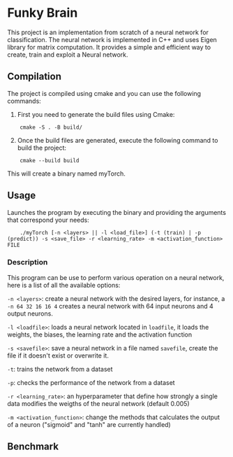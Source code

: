 # Funky Brain

This project is an implementation from scratch of a neural network for classification. The neural network is implemented in C++ and uses Eigen library for matrix computation. It provides a simple and efficient way to create, train and exploit a Neural network.

## Compilation

The project is compiled using cmake and you can use the following commands:

1. First you need to generate the build files using Cmake:

```
    cmake -S . -B build/
```

2. Once the build files are generated, execute the following command to build the project:

```
    cmake --build build
```

This will create a binary named myTorch.

## Usage

Launches the program by executing the binary and providing the arguments that correspond your needs:

```
    ./myTorch [-n <layers> || -l <load_file>] (-t (train) | -p (predict)) -s <save_file> -r <learning_rate> -m <activation_function> FILE
```

### Description

This program can be use to perform various operation on a neural network, here is a list of all the available options:

`-n <layers>`: create a neural network with the desired layers, for instance, a ```-n 64 32 16 16 4``` creates a neural network with 64 input neurons and 4 output neurons.

`-l <loadfile>`: loads a neural network located in `loadfile`, it loads the weights, the biases, the learning rate and the activation function

`-s <savefile>`: save a neural network in a file named `savefile`, create the file if it doesn't exist or overwrite it. 

`-t`: trains the network from a dataset

`-p`: checks the performance of the network from a dataset

`-r <learning_rate>`: an hyperparameter that define how strongly a single data modifies the weigths of the neural network (default 0.005)

`-m <activation_function>`: change the methods that calculates the output of a neuron ("sigmoid" and "tanh" are currently handled)

## Benchmark

